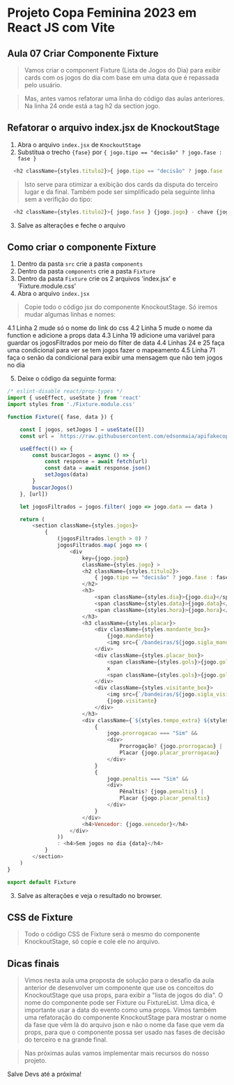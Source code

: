 # Projeto Copa Feminina 2023 em React JS com Vite

## Aula 07 Criar Componente Fixture

> Vamos criar o component Fixture (Lista de Jogos do Dia) para exibir cards com os jogos do dia com base em uma data que é repassada pelo usuário.

> Mas, antes vamos refatorar uma linha do código das aulas anteriores. Na linha 24 onde está a tag h2 da section jogo.

## Refatorar o arquivo index.jsx de KnockoutStage

1. Abra o arquivo `index.jsx` de `KnockoutStage`
2. Substitua o trecho `{fase}` por `{ jogo.tipo == "decisão" ? jogo.fase : fase }`

~~~javascript
  <h2 className={styles.titulo2}>{ jogo.tipo == "decisão" ? jogo.fase : fase } {jogo.jogo} - chave {jogo.chave}</h2>
~~~

> Isto serve para otimizar a exibição dos cards da disputa do terceiro lugar e da final. Também pode ser simplificado pela seguinte linha sem a verifição do tipo:

~~~javascript
  <h2 className={styles.titulo2}>{ jogo.fase } {jogo.jogo} - chave {jogo.chave}</h2>
~~~

3. Salve as alterações e feche o arquivo

## Como criar o componente Fixture

1. Dentro da pasta `src` crie a pasta `components`
2. Dentro da pasta `components` crie a pasta `Fixture`
3. Dentro da pasta `Fixture` crie os 2 arquivos 'index.jsx' e 'Fixture.module.css'
4. Abra o arquivo `index.jsx`

> Copie todo o código jsx do componente KnockoutStage. Só iremos mudar algumas linhas e nomes:

4.1 Linha 2 mude só o nome do link do css
4.2 Linha 5 mude o nome da function e adicione a props data
4.3 Linha 19 adicione uma variável para guardar os jogosFiltrados por meio do filter de data
4.4 Linhas 24 e 25 faça uma condicional para ver se tem jogos fazer o mapeamento
4.5 Linha 71 faça o senão da condicional para exibir uma mensagem que não tem jogos no dia

5. Deixe o código da seguinte forma:

~~~javascript
/* eslint-disable react/prop-types */
import { useEffect, useState } from 'react'
import styles from './Fixture.module.css'

function Fixture({ fase, data }) {

    const [ jogos, setJogos ] = useState([])
    const url = `https://raw.githubusercontent.com/edsonmaia/apifakecopa2023/main/${fase}-copa-2023.json`

    useEffect(() => {
        const buscarJogos = async () => {
            const response = await fetch(url)
            const data = await response.json()
            setJogos(data)
        }
        buscarJogos()
    }, [url])

    let jogosFiltrados = jogos.filter( jogo => jogo.data == data )

    return (
        <section className={styles.jogos}>
            {
                (jogosFiltrados.length > 0) ?
                jogosFiltrados.map( jogo => (
                    <div
                        key={jogo.jogo}
                        className={styles.jogo} >
                        <h2 className={styles.titulo2}>
                            { jogo.tipo == "decisão" ? jogo.fase : fase } {jogo.jogo} - chave {jogo.chave}
                        </h2>
                        <h3>
                            <span className={styles.dia}>{jogo.dia}</span>
                            <span className={styles.data}>{jogo.data}</span>
                            <span className={styles.hora}>{jogo.hora}</span>
                        </h3>
                        <h3 className={styles.placar}>
                            <div className={styles.mandante_box}>
                                {jogo.mandante}
                                <img src={`/bandeiras/${jogo.sigla_mandante.toLowerCase()}.png`} alt={jogo.mandante} />
                            </div>
                            <div className={styles.placar_box}>
                                <span className={styles.gols}>{jogo.gols_mandante}</span>
                                x
                                <span className={styles.gols}>{jogo.gols_visitante}</span>
                            </div>
                            <div className={styles.visitante_box}>
                                <img src={`/bandeiras/${jogo.sigla_visitante.toLowerCase()}.png`} alt={jogo.visitante} />
                                {jogo.visitante}
                            </div>
                        </h3>
                        <div className={`${styles.tempo_extra} ${styles.centralizar}`}>
                            {
                                jogo.prorrogacao === "Sim" &&
                                <div>
                                    Prorrogação? {jogo.prorrogacao} | 
                                    Placar {jogo.placar_prorrogacao}
                                </div>
                            }
                            {
                                jogo.penaltis === "Sim" &&
                                <div>
                                    Pênaltis? {jogo.penaltis} | 
                                    Placar {jogo.placar_penaltis}
                                </div>
                            }
                        </div>
                        <h4>Vencedor: {jogo.vencedor}</h4>
                    </div>
                ))
                : <h4>Sem jogos no dia {data}</h4>
            } 
        </section>
    )
}

export default Fixture

~~~

3. Salve as alterações e veja o resultado no browser.

## CSS de Fixture

> Todo o código CSS de Fixture será o mesmo do componente KnockoutStage, só copie e cole ele no arquivo.

## Dicas finais

> Vimos nesta aula uma proposta de solução para o desafio da aula anterior de desenvolver um componente que use os conceitos do KnockoutStage que usa props, para exibir a "lista de jogos do dia". O nome do componente pode ser Fixture ou FixtureList. Uma dica, é importante usar a data do evento como uma props.
> Vimos também uma refatoração do componente KnockoutStage para mostrar o nome da fase que vêm lá do arquivo json e não o nome da fase que vem da props, para que o componente possa ser usado nas fases de decisão do terceiro e na grande final.

> Nas próximas aulas vamos implementar mais recursos do nosso projeto.

Salve Devs até a próxima!
